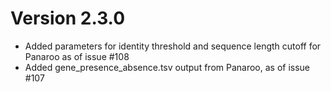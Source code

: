 

# Version 2.3.0
- Added parameters for identity threshold and sequence length cutoff for Panaroo as of issue #108
- Added gene_presence_absence.tsv output from Panaroo, as of issue #107
